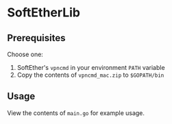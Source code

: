 # SoftEtherLib

## Prerequisites

Choose one:

1. SoftEther's `vpncmd` in your environment `PATH` variable 
2. Copy the contents of `vpncmd_mac.zip` to `$GOPATH/bin`

## Usage

View the contents of `main.go` for example usage. 